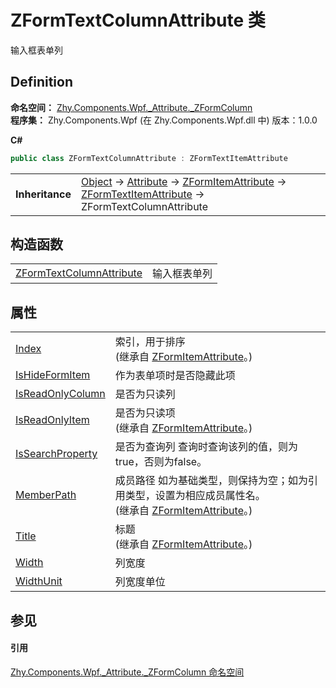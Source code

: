 # ZFormTextColumnAttribute 类


输入框表单列



## Definition
**命名空间：** <a href="abb94ccb-8a67-80c6-17c1-29dfebcf677a">Zhy.Components.Wpf._Attribute._ZFormColumn</a>  
**程序集：** Zhy.Components.Wpf (在 Zhy.Components.Wpf.dll 中) 版本：1.0.0

**C#**
``` C#
public class ZFormTextColumnAttribute : ZFormTextItemAttribute
```

<table><tr><td><strong>Inheritance</strong></td><td><a href="https://learn.microsoft.com/dotnet/api/system.object" target="_blank" rel="noopener noreferrer">Object</a>  →  <a href="https://learn.microsoft.com/dotnet/api/system.attribute" target="_blank" rel="noopener noreferrer">Attribute</a>  →  <a href="16e00374-ec63-2ecd-e4ee-c3b6daf9dd78">ZFormItemAttribute</a>  →  <a href="95e63627-f6f2-c488-70ea-bdfdc4c7a9b8">ZFormTextItemAttribute</a>  →  ZFormTextColumnAttribute</td></tr>
</table>



## 构造函数
<table>
<tr>
<td><a href="3e926d97-8840-33a3-41e5-442951a426fd">ZFormTextColumnAttribute</a></td>
<td>输入框表单列</td></tr>
</table>

## 属性
<table>
<tr>
<td><a href="e521cd97-aa4e-ce18-5947-e5877b593919">Index</a></td>
<td>索引，用于排序<br />(继承自 <a href="16e00374-ec63-2ecd-e4ee-c3b6daf9dd78">ZFormItemAttribute</a>。)</td></tr>
<tr>
<td><a href="275c827a-1bd6-d1b8-df82-c612d7de1e66">IsHideFormItem</a></td>
<td>作为表单项时是否隐藏此项</td></tr>
<tr>
<td><a href="880742fd-a3fc-6f76-375f-e2d666d08ca1">IsReadOnlyColumn</a></td>
<td>是否为只读列</td></tr>
<tr>
<td><a href="248ff51a-0a5b-4419-74cf-b964e3060585">IsReadOnlyItem</a></td>
<td>是否为只读项<br />(继承自 <a href="16e00374-ec63-2ecd-e4ee-c3b6daf9dd78">ZFormItemAttribute</a>。)</td></tr>
<tr>
<td><a href="520adb8f-9b9a-6565-4746-7cd3215d37fb">IsSearchProperty</a></td>
<td>是否为查询列 查询时查询该列的值，则为true，否则为false。</td></tr>
<tr>
<td><a href="ae3aba1b-2a90-c7d4-f6ba-c34cd61f2117">MemberPath</a></td>
<td>成员路径 如为基础类型，则保持为空；如为引用类型，设置为相应成员属性名。<br />(继承自 <a href="16e00374-ec63-2ecd-e4ee-c3b6daf9dd78">ZFormItemAttribute</a>。)</td></tr>
<tr>
<td><a href="df7a5551-0f4b-fd09-81dc-a19faeeeffb6">Title</a></td>
<td>标题<br />(继承自 <a href="16e00374-ec63-2ecd-e4ee-c3b6daf9dd78">ZFormItemAttribute</a>。)</td></tr>
<tr>
<td><a href="076e805b-2c7a-0503-4322-8ed20b794d9f">Width</a></td>
<td>列宽度</td></tr>
<tr>
<td><a href="9cf5fa2b-02c3-0172-28ae-791f2aced3ea">WidthUnit</a></td>
<td>列宽度单位</td></tr>
</table>

## 参见


#### 引用
<a href="abb94ccb-8a67-80c6-17c1-29dfebcf677a">Zhy.Components.Wpf._Attribute._ZFormColumn 命名空间</a>  

